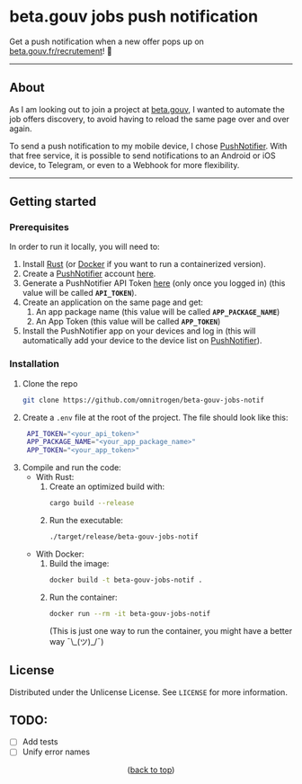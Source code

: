 # beta.gouv jobs push notification

Get a push notification when a new offer pops up on  [beta.gouv.fr/recrutement](https://beta.gouv.fr/recrutement)! :vibration_mode:

---

## About

As I am looking out to join a project at [beta.gouv](https://beta.gouv.fr), I wanted to automate the job offers discovery, to avoid having to reload the same page over and over again.

To send a push notification to my mobile device, I chose [PushNotifier](https://pushnotifier.de). With that free service, it is possible to send notifications to an Android or iOS device, to Telegram, or even to a Webhook for more flexibility.

---

## Getting started

### Prerequisites

In order to run it locally, you will need to:

1. Install [Rust](https://www.rust-lang.org/tools/install) (or [Docker](https://docs.docker.com/get-docker/) if you want to run a containerized version).
2. Create a [PushNotifier](https://pushnotifier.de) account [here](https://pushnotifier.de/signup).
3. Generate a PushNotifier API Token [here](https://pushnotifier.de/account/api) (only once you logged in) (this value will be called **`API_TOKEN`**).
4. Create an application on the same page and get:
   1. An app package name (this value will be called **`APP_PACKAGE_NAME`**)
   2. An App Token (this value will be called **`APP_TOKEN`**)
5. Install the PushNotifier app on your devices and log in (this will automatically add your device to the device list on [PushNotifier](https://pushnotifier.de/devices)).

### Installation

1. Clone the repo
   ```sh
   git clone https://github.com/omnitrogen/beta-gouv-jobs-notif
   ```
2. Create a `.env` file at the root of the project. The file should look like this:
   ```sh
    API_TOKEN="<your_api_token>"
    APP_PACKAGE_NAME="<your_app_package_name>"
    APP_TOKEN="<your_app_token>"
   ```
3. Compile and run the code:
    - With Rust:
        1. Create an optimized build with:
            ```sh
            cargo build --release
            ```
        2. Run the executable:
            ```sh
            ./target/release/beta-gouv-jobs-notif
            ```
    - With Docker:
        1. Build the image:
            ```sh
            docker build -t beta-gouv-jobs-notif .
            ```
        2. Run the container:
            ```sh
            docker run --rm -it beta-gouv-jobs-notif
            ```
            (This is just one way to run the container, you might have a better way ¯\\\_(ツ)\_/¯)

## License

Distributed under the Unlicense License. See `LICENSE` for more information.

## TODO:

- [ ] Add tests
- [ ] Unify error names

<p align="center">(<a href="#top">back to top</a>)</p>